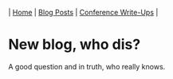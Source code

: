 | [Home](#) | [Blog Posts](blog-posts.md) | [Conference Write-Ups](conference-write-ups.md) |

# New blog, who dis?
A good question and in truth, who really knows.
